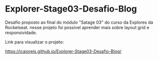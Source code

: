 # Explorer-Stage03-Desafio-Blog

Desafio proposto ao final do módulo "Satage 03" do curso da Explores da Rocketseat. nesse projeto foi possível aprender mais sobre layout grid e responsividade.

Link para visualizar o projeto:

https://icaioreis.github.io/Explorer-Stage03-Desafio-Blog/
